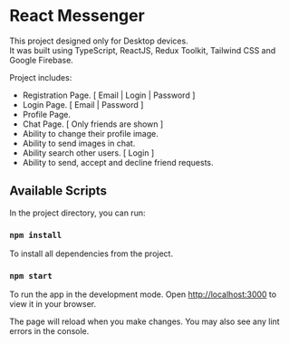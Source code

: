# React Messenger

This project designed only for Desktop devices.\
It was built using TypeScript, ReactJS, Redux Toolkit, Tailwind CSS and Google Firebase.

Project includes:
- Registration Page. [ Email | Login | Password ]
- Login Page. [ Email | Password ]
- Profile Page.
- Chat Page. [ Only friends are shown ]
- Ability to change their profile image.
- Ability to send images in chat.
- Ability search other users. [ Login ]
- Ability to send, accept and decline friend requests.

## Available Scripts
In the project directory, you can run:
### `npm install`

To install all dependencies from the project.

### `npm start`

To run the app in the development mode.
Open [http://localhost:3000](http://localhost:3000) to view it in your browser.

The page will reload when you make changes.
You may also see any lint errors in the console.